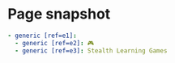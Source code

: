 # Page snapshot

```yaml
- generic [ref=e1]:
  - generic [ref=e2]: 🎮
  - generic [ref=e3]: Stealth Learning Games
```